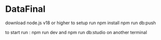 # DataFinal
  download node.js v18 or higher
  to setup run npm install
  npm run db:push

  to start run :
  npm run dev 
  and 
  npm run db:studio on another terminal

